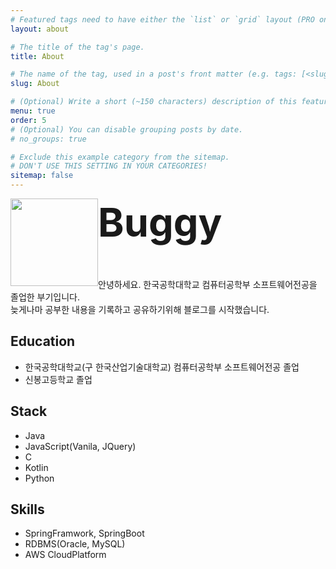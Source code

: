 ```yaml
---
# Featured tags need to have either the `list` or `grid` layout (PRO only).
layout: about

# The title of the tag's page.
title: About

# The name of the tag, used in a post's front matter (e.g. tags: [<slug>]).
slug: About

# (Optional) Write a short (~150 characters) description of this featured tag.
menu: true
order: 5
# (Optional) You can disable grouping posts by date.
# no_groups: true

# Exclude this example category from the sitemap.
# DON'T USE THIS SETTING IN YOUR CATEGORIES!
sitemap: false
---
```

<div style="diplay:flex; ">
<image src="/assets/img/logo.png" style="width:140px;height:140px;float:left;" />
<div style="font-size : 450%; font-weight:bold; ">Buggy</div>
</div>
<br><br><br>
<span> 안녕하세요. 한국공학대학교 컴퓨터공학부 소프트웨어전공을 졸업한 부기입니다.<br>늦게나마 공부한 내용을 기록하고 공유하기위해 블로그를 시작했습니다.</span>
<h2>Education</h2>
<ul>
<li>한국공학대학교(구 한국산업기술대학교) 컴퓨터공학부 소프트웨어전공 졸업</li>
<li>신봉고등학교 졸업</li>
</ul>

<h2>Stack</h2>
<ul>
<li>Java</li>
<li>JavaScript(Vanila, JQuery)</li>
<li>C</li>
<li>Kotlin</li>
<li>Python</li>
</ul>

<h2>Skills</h2>
<ul>
<li>SpringFramwork, SpringBoot</li>
<li>RDBMS(Oracle, MySQL)</li>
<li>AWS CloudPlatform</li>
</ul>

